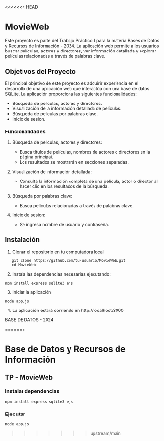 <<<<<<< HEAD
# MovieWeb
Este proyecto es parte del Trabajo Práctico 1 para la materia Bases de Datos y Recursos de Información - 2024. La aplicación web permite a los usuarios buscar películas, actores y directores, ver información detallada y explorar películas relacionadas a través de palabras clave.

## Objetivos del Proyecto
El principal objetivo de este proyecto es adquirir experiencia en el desarrollo de una aplicación web que interactúa con una base de datos SQLite. La aplicación proporciona las siguientes funcionalidades:

- Búsqueda de películas, actores y directores.
- Visualización de la información detallada de películas.
- Búsqueda de películas por palabras clave.
- Inicio de sesion.

### Funcionalidades
1. Búsqueda de películas, actores y directores:

    - Busca títulos de películas, nombres de actores o directores en la página principal.
    - Los resultados se mostrarán en secciones separadas.

2. Visualización de información detallada:

    - Consulta la información completa de una película, actor o director al hacer clic en los resultados de la búsqueda.

3. Búsqueda por palabras clave:

    - Busca películas relacionadas a través de palabras clave.
4. Inicio de sesion:
    
    - Se ingresa nombre de usuario y contraseña.
  
## Instalación
1. Clonar el repositorio en tu computadora local 

 ``` 
    git clone https://github.com/tu-usuario/MovieWeb.git 
    cd MovieWeb
 ``` 
 2. Instala las dependencias necesarias ejecutando:
 ``` 
 npm install express sqlite3 ejs
  ``` 
3. Iniciar la aplicación
 ``` 
 node app.js

``` 
4. La aplicación estará corriendo en http://localhost:3000



BASE DE DATOS - 2024 


=======
# Base de Datos y Recursos de Información
## TP - MovieWeb

### Instalar dependencias
`npm install express sqlite3 ejs`

### Ejecutar
`node app.js`
>>>>>>> upstream/main
